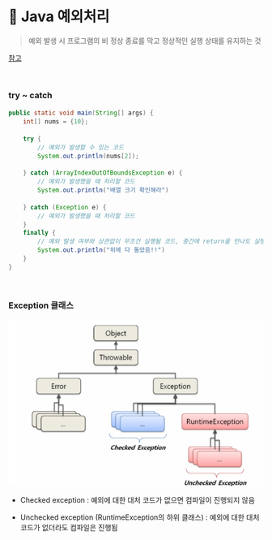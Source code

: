 # 🧋 Java 예외처리

> 예외 발생 시 프로그램의 비 정상 종료를 막고 정상적인 실행 상태를 유지하는 것

[참고](http://www.tcpschool.com/java/java_exception_class)

<br>

### try ~ catch

```java
public static void main(String[] args) {
    int[] nums = {10};
    
    try {
    	// 예외가 발생할 수 있는 코드
        System.out.println(nums[2]);
        
    } catch (ArrayIndexOutOfBoundsException e) {
        // 예외가 발생했을 때 처리할 코드
        System.out.println("배열 크기 확인해라")
            
    } catch (Exception e) {
        // 예외가 발생했을 때 처리할 코드
    }
    finally {
        // 예외 발생 여부와 상관없이 무조건 실행될 코드, 중간에 return을 만나도 실행된다!
        System.out.println("위에 다 돌았음!!")
    }	
}
```

<br>

### Exception 클래스

![image-20220611153637314](Java%20%EC%98%88%EC%99%B8%EC%B2%98%EB%A6%AC.assets/image-20220611153637314.png)



- Checked exception : 예외에 대한 대처 코드가 없으면 컴파일이 진행되지 않음

- Unchecked exception (RuntimeException의 하위 클래스) : 예외에 대한 대처 코드가 없더라도 컴파일은 진행됨

<br>





